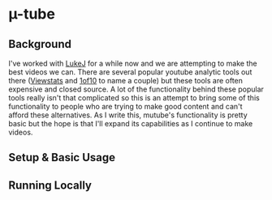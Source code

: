 # µ-tube

## Background

I've worked with [LukeJ](https://www.youtube.com/lukejtv) for a while now and we are attempting to make the best videos we can. There are several popular youtube analytic tools out there ([Viewstats](https://www.viewstats.com) and [1of10](https://1of10.com) to name a couple) but these tools are often expensive and closed source. A lot of the functionality behind these popular tools really isn't that complicated so this is an attempt to bring some of this functionality to people who are trying to make good content and can't afford these alternatives. As I write this, mutube's functionality is pretty basic but the hope is that I'll expand its capabilities as I continue to make videos.

## Setup & Basic Usage 

## Running Locally
